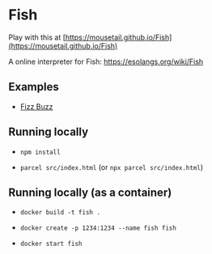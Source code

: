 # Fish

Play with this at [https://mousetail.github.io/Fish](https://mousetail.github.io/Fish)

A online interpreter for Fish: https://esolangs.org/wiki/Fish

## Examples

* [Fizz Buzz](https://mousetail.github.io/Fish/#eyJ0ZXh0IjoiMHZvYSAgICAgICAgICAgICAgICAgICAgICAgICAgICB+Lz89MDpcXFxuIHZvYSAgICAgICAgICAgIG9vb28nQnV6eid+PCAgICAgL1xuID4xKzphYSoxKz0/Ozo6NSU6ezMlOkAqP1xcPy8nenppRidvb29vL1xuIF5vYSAgICAgICAgICAgICAgICAgbjp+fi8iLCJpbnB1dCI6IiIsInN0YWNrIjoiIiwibW9kZSI6Im51bWJlcnMifQ==)

## Running locally

* `npm install`

* `parcel src/index.html` (or `npx parcel src/index.html`)

## Running locally (as a container)

* `docker build -t fish .`

* `docker create -p 1234:1234 --name fish fish`

* `docker start fish`
